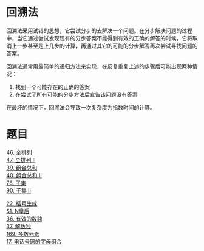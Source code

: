 # 回溯法
回溯法采用试错的思想，它尝试分步的去解决一个问题。在分步解决问题的过程中，当它通过尝试发现现有的分步答案不能得到有效的正确的解答的时候，它将取消上一步甚至是上几步的计算，再通过其它的可能的分步解答再次尝试寻找问题的答案。  

回溯法通常用最简单的递归方法来实现，在反复重复上述的步骤后可能出现两种情况：
1. 找到一个可能存在的正确的答案
2. 在尝试了所有可能的分步方法后宣告该问题没有答案

在最坏的情况下，回溯法会导致一次复杂度为指数时间的计算。

# 题目
[46. 全排列](https://leetcode-cn.com/problems/permutations/)  
[47. 全排列 II](https://leetcode-cn.com/problems/permutations-ii/)  
[39. 组合总和](https://leetcode-cn.com/problems/combination-sum/)  
[40. 组合总和 II](https://leetcode-cn.com/problems/combination-sum-ii/)  
[78. 子集](https://leetcode-cn.com/problems/subsets/)  
[90. 子集 II](https://leetcode-cn.com/problems/subsets-ii/)  

[22. 括号生成](https://leetcode-cn.com/problems/generate-parentheses/)  
[51. N皇后](https://leetcode-cn.com/problems/n-queens/)  
[36. 有效的数独](https://leetcode-cn.com/problems/valid-sudoku/description/)  
[37. 解数独](https://leetcode-cn.com/problems/sudoku-solver/#/description)  
[169. 多数元素](https://leetcode-cn.com/problems/majority-element/description/)  
[17. 电话号码的字母组合](https://leetcode-cn.com/problems/letter-combinations-of-a-phone-number/)  


